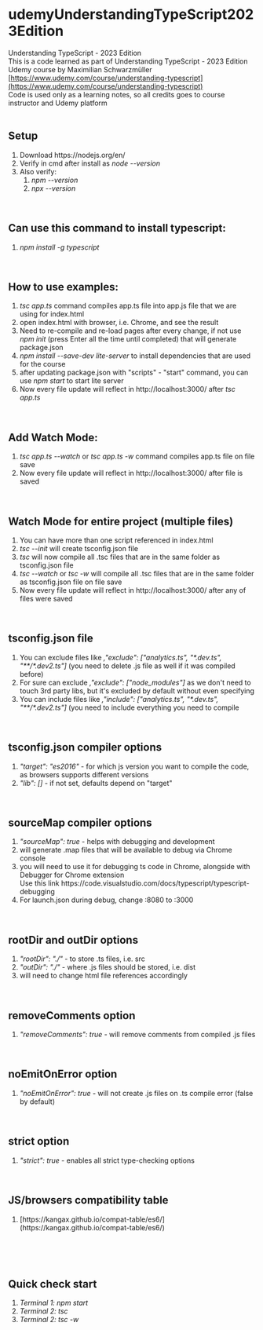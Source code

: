# udemyUnderstandingTypeScript2023Edition

Understanding TypeScript - 2023 Edition<br />
This is a code learned as part of Understanding TypeScript - 2023 Edition Udemy course by Maximilian Schwarzmüller<br />
[https://www.udemy.com/course/understanding-typescript](https://www.udemy.com/course/understanding-typescript)<br />
Code is used only as a learning notes, so all credits goes to course instructor and Udemy platform<br />
<br />

## Setup

<ol>
<li> Download https://nodejs.org/en/ </li>
<li> Verify in cmd after install as <em>node --version</em> </li>
<li> Also verify:
<ol>
<li><em>npm --version</em> </li>
<li><em>npx --version</em> </li>
</ol>
</li>
</ol>
<br />
<h2>Can use this command to install typescript:</h2>
<ol>
<li><em>npm install -g typescript</em></li>
</ol>
<br />
<h2>How to use examples:</h2>
<ol>
<li><em>tsc app.ts</em> command compiles app.ts file into app.js file that we are using for index.html</li>
<li>open index.html with browser, i.e. Chrome, and see the result</li>
<li>Need to re-compile and re-load pages after every change, if not use <em>npm init</em> (press Enter all the time until completed) that will generate package.json</li>
<li><em>npm install --save-dev lite-server</em> to install dependencies that are used for the course</li>
<li>after updating package.json with "scripts" - "start" command, you can use <em>npm start</em> to start lite server</li>
<li>Now every file update will reflect in http://localhost:3000/ after <em>tsc app.ts</em></li>
</ol>
<br />
<h2>Add Watch Mode:</h2>
<ol>
<li><em>tsc app.ts --watch</em> or <em>tsc app.ts -w</em> command compiles app.ts file on file save</li>
<li>Now every file update will reflect in http://localhost:3000/ after file is saved</li>
</ol>
<br />
<h2>Watch Mode for entire project (multiple files)</h2>
<ol>
<li>You can have more than one script referenced in index.html</li>
<li><em>tsc --init</em> will create tsconfig.json file</li>
<li><em>tsc</em> will now compile all .tsc files that are in the same folder as tsconfig.json file</li>
<li><em>tsc --watch</em> or <em>tsc -w</em> will compile all .tsc files that are in the same folder as tsconfig.json file on file save</li>
<li>Now every file update will reflect in http://localhost:3000/ after any of files were saved</li>
</ol>
<br />
<h2>tsconfig.json file</h2>
<ol>
<li>You can exclude files like <em>,"exclude": ["analytics.ts", "*.dev.ts", "**/*.dev2.ts"]</em> (you need to delete .js file as well if it was compiled before)</li>
<li>For sure can exclude <em>,"exclude": ["node_modules"]</em> as we don't need to touch 3rd party libs, but it's excluded by default without even specifying</li>
<li>You can include files like <em>,"include": ["analytics.ts", "*.dev.ts", "**/*.dev2.ts"]</em> (you need to include everything you need to compile</li>
</ol>
<br />
<h2>tsconfig.json compiler options</h2>
<ol>
<li><em>"target": "es2016"</em> - for which js version you want to compile the code, as browsers supports different versions</li>
<li><em>"lib": []</em> - if not set, defaults depend on "target"</li>
</ol>
<br />
<h2>sourceMap compiler options</h2>
<ol>
<li><em>"sourceMap": true</em> - helps with debugging and development</li>
<li>will generate .map files that will be available to debug via Chrome console</li>
<li>you will need to use it for debugging ts code in Chrome, alongside with Debugger for Chrome extension
<br />
Use this link https://code.visualstudio.com/docs/typescript/typescript-debugging</li>
<li>For launch.json during debug, change :8080 to :3000</li>
</ol>
<br />
<h2>rootDir and outDir options</h2>
<ol>
<li><em>"rootDir": "./"</em> - to store .ts files, i.e. src</li>
<li><em>"outDir": "./"</em> - where .js files should be stored, i.e. dist</li>
<li>will need to change html file references accordingly</li>
</ol>
<br />
<h2>removeComments option</h2>
<ol>
<li><em>"removeComments": true</em> - will remove comments from compiled .js files</li>
</ol>
<br />
<h2>noEmitOnError option</h2>
<ol>
<li><em>"noEmitOnError": true</em> - will not create .js files on .ts compile error (false by default)</li>
</ol>
<br />
<h2>strict option</h2>
<ol>
<li><em> "strict": true</em> - enables all strict type-checking options</li>
</ol>
<br />
<h2>JS/browsers compatibility table</h2>
<ol>
<li>[https://kangax.github.io/compat-table/es6/](https://kangax.github.io/compat-table/es6/)</li>
</ol>
<br />
<br />
<br />
<h2>Quick check start</h2>
<ol>
<li><em>Terminal 1: npm start</em></li>
<li><em>Terminal 2: tsc</em></li>
<li><em>Terminal 2: tsc -w</em></li>
</ol>
<br />
